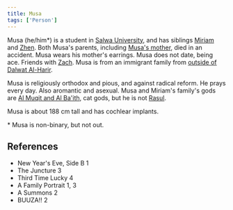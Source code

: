 ```yaml
---
title: Musa
tags: ['Person']
---
```

Musa (he/him*) is a student in [Salwa University](/_wiki/salwa-university.md), and has siblings [Miriam](/_wiki/miriam.md) and [Zhen](/_wiki/zhen.md). Both Musa's parents, including [Musa's mother](/_wiki/musas-mother.md), died in an accident. Musa wears his mother's earrings. Musa does not date, being ace. Friends with [Zach](/_wiki/zach.md). Musa is from an immigrant family from [outside of Dalwat Al-Harir](/_wiki/outside-of-dalwat-al-harir.md).

Musa is religiously orthodox and pious, and against radical reform. He prays every day. Also aromantic and asexual. Musa and Miriam's family's gods are [Al Muqit and Al Ba'ith](/_wiki/al-muqit-and-al-baith.md), cat gods, but he is not [Rasul](/_wiki/rasul.md).

Musa is about 188 cm tall and has cochlear implants.

\* Musa is non-binary, but not out.

## References
- New Year's Eve, Side B 1
- The Juncture 3
- Third Time Lucky 4
- A Family Portrait 1, 3
- A Summons 2
- BUUZA!! 2
